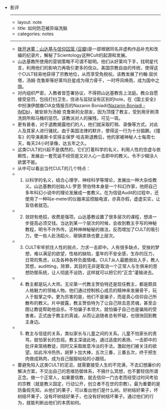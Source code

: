 - 影评
    - ---
    - layout: note
    - title: 如何防范被异端洗脑
    - categories: notes
    - ---
    - [拨开迷雾：山达基与信仰囚笼 (豆瓣)](http://movie.douban.com/subject/26279366/)是一部根据同名非虚构作品补充和改编的纪录片，解秘了Scientology这种Cult的起源和发展。
    - 山达基教所使用的营销策略不可谓不聪明。他们从好莱坞下手，找明星代言，利用他们的影响力再吸引更多的信众。美国宗教自由的传统，使得这个CULT轻易地获得了宗教地位，从而享受免税权。该教发展了约翰·屈伏塔，汤姆·克鲁斯等好莱坞巨星成为得力骨干，一时呼风唤雨，成为国中之国。
    - 对内组织严密，入教者皆签署协议，不得把山达基教告上法庭。教众自愿接受惩罚，包括打扫卫生，住进与监狱没有区别的hole，在《国土安全》中扮演伊朗裔CIA女情报员的Nazanin Boniadi([Nazanin Boniadi - IMDb](http://www.imdb.com/name/nm2258164/?ref_=fn_al_nm_1))，被安排为汤姆·克鲁斯的女朋友，因为顶撞了教主，受到用牙刷清洗厕所和马桶的惩罚。该教派对人的摧残，可见一斑。
    - 更有甚者，对于退教揭露他们的人，他们就采取盯梢、录像等方式，对此人及其家人进行骚扰。由于美国法律的默许，使得这一行为十分猖獗。《撞车》的导演奥斯卡奖得主保罗·哈吉斯退教后，他的家被神秘人士每周七天，每天24小时录像，达五年之久。
    - 这类CULT的兴起不是偶然的，它们打着科学的名义，利用人性的空虚与依赖性，发展出一套荒诞不经但是又对人心一击即中的教义。令不少糊涂人欲罢不能。
    - 从中可以看出当代CULT的几个特点：
    - 1. 以科学的名义，结合心理学、神经科学等理论，发展出一种大杂烩教义。山达基教的创始人L·罗恩·贺伯特本身是一个科幻作家，他把自己多年科幻小说中的理论发展成一套教义。在为信徒Audit的过程中，还使用了一种叫e-meter的仪器来监控脑电波，亦真亦假，虚虚实实，让盲信者就范。
    - 2. 敛财有绝招，收费是强项。山达基教设置了很多层次的课程，想进一步提高必须交钱。当达到某一个层次的时候，会收到教主手写的神秘教程，明令不许外传。这种神神秘秘的做法，反而增加了CULT的吸引力，使一些人赴汤蹈火、砸锅卖铁也要上层次。
    - 3. CULT牢牢抓住人性的弱点，力求一击即中。人有很多缺点，受挫的梦想，难以满足的欲望，性格的缺陷，童年的不安全感，生存的压力，日常的焦虑，以及各种各样负面情绪。CULT从人最脆弱处入手，教人冥想，auditting，除罪，其目的无非是取消一个正常人与生俱来的思想防御系统，让人彻底不设防，这样就可以把它的“正念”灌输进去。
    - 4. 教主都是玩人大师。无论第一代教主贺伯特还是现任教主，都是颇具人格魅力的领袖人物。他们通过控制核心成员的精神来发展骨干，玩人于股掌之中。更为厉害的是，他们不是骗子，而是真心信仰自己所散布的教义。片中披露，教主贺伯特为了让自己除去恶灵魂，甚至企图让教徒帮助他自杀。不怕骗子本领大，就怕骗子自己也是骗局的受害者。正式由于教主的真诚，从而让追随者总有怀疑，也很快回到教主身边。
    - 5. 教主与信徒的关系，类似家长与儿童之间的关系。儿童不怕家长的责骂，就怕家长的忽视。教主深谙此地，通过适度的表扬、一击即中的批评来笼络教徒，同时又采取故意冷淡的手法，激起他们被关注的欲望。如此冷冷热热，胡萝卜加大棒，五次三番，三番五次，终于把生肉做成熟肉，成为自己服服帖帖的小跟班。
    - 要避免陷入这类CULT的泥沼，就需要接受人生的不完满，不去幻想廉价的解决方案，不交出自己的思维防御体系，不搞什么冥想，也不要轻信所谓正念。做一个正常人，如果要信教，就去信仰一门古老而经受过时间考验的宗教（就是教义固定，行动公开，创立者不在世的宗教）。最为重要的是防备假先知，从他们的果子，可以看出他们是什么树。好树结好果子，坏树结坏果子，没有坏树结好果子，也没有好树结坏果子。通过他们的行为，就能判断出他们的本质如何。
